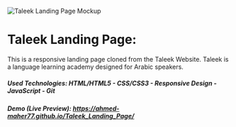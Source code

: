 ![Taleek Landing Page Mockup](https://github.com/Ahmed-Maher77/Taleek_Landing_Page/assets/112467034/f20b6653-b4b8-4756-ab3d-03396a7bfd85)

# Taleek Landing Page:
This is a responsive landing page cloned from the Taleek Website. Taleek is a language learning academy designed for Arabic speakers.

##### Used Technologies: HTML/HTML5 - CSS/CSS3 - Responsive Design - JavaScript - Git
##### Demo (Live Preview): https://ahmed-maher77.github.io/Taleek_Landing_Page/
